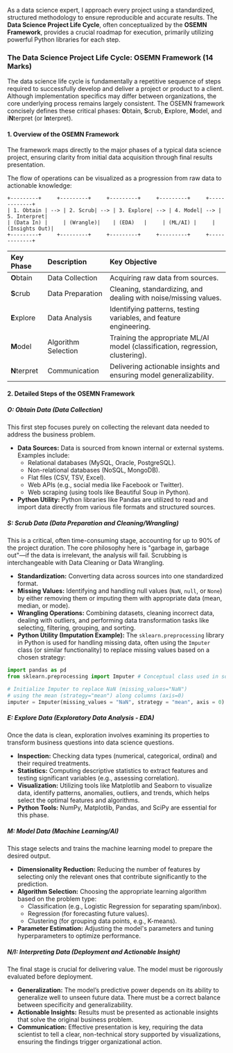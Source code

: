 As a data science expert, I approach every project using a standardized, structured methodology to ensure reproducible and accurate results. The **Data Science Project Life Cycle**, often conceptualized by the **OSEMN Framework**, provides a crucial roadmap for execution, primarily utilizing powerful Python libraries for each step.

### The Data Science Project Life Cycle: OSEMN Framework (14 Marks)

The data science life cycle is fundamentally a repetitive sequence of steps required to successfully develop and deliver a project or product to a client. Although implementation specifics may differ between organizations, the core underlying process remains largely consistent. The OSEMN framework concisely defines these critical phases: **O**btain, **S**crub, **E**xplore, **M**odel, and i**N**terpret (or I**n**terpret).

#### 1. Overview of the OSEMN Framework

The framework maps directly to the major phases of a typical data science project, ensuring clarity from initial data acquisition through final results presentation.

The flow of operations can be visualized as a progression from raw data to actionable knowledge:

```ascii
+---------+     +---------+     +---------+     +---------+     +-------------+
| 1. Obtain | --> | 2. Scrub| --> | 3. Explore| --> | 4. Model| --> | 5. Interpret|
| (Data In) |     | (Wrangle)|    | (EDA)   |     | (ML/AI) |     | (Insights Out)|
+---------+     +---------+     +---------+     +---------+     +-------------+
```

| Key Phase | Description | Key Objective |
| :--- | :--- | :--- |
| **O**btain | Data Collection | Acquiring raw data from sources. |
| **S**crub | Data Preparation | Cleaning, standardizing, and dealing with noise/missing values. |
| **E**xplore | Data Analysis | Identifying patterns, testing variables, and feature engineering. |
| **M**odel | Algorithm Selection | Training the appropriate ML/AI model (classification, regression, clustering). |
| **N**terpret | Communication | Delivering actionable insights and ensuring model generalizability. |

#### 2. Detailed Steps of the OSEMN Framework

##### O: Obtain Data (Data Collection)
This first step focuses purely on collecting the relevant data needed to address the business problem.

*   **Data Sources:** Data is sourced from known internal or external systems. Examples include:
    *   Relational databases (MySQL, Oracle, PostgreSQL).
    *   Non-relational databases (NoSQL, MongoDB).
    *   Flat files (CSV, TSV, Excel).
    *   Web APIs (e.g., social media like Facebook or Twitter).
    *   Web scraping (using tools like Beautiful Soup in Python).
*   **Python Utility:** Python libraries like Pandas are utilized to read and import data directly from various file formats and structured sources.

##### S: Scrub Data (Data Preparation and Cleaning/Wrangling)
This is a critical, often time-consuming stage, accounting for up to 90% of the project duration. The core philosophy here is "garbage in, garbage out"—if the data is irrelevant, the analysis will fail. Scrubbing is interchangeable with Data Cleaning or Data Wrangling.

*   **Standardization:** Converting data across sources into one standardized format.
*   **Missing Values:** Identifying and handling null values (`NaN`, `null`, or `None`) by either removing them or imputing them with appropriate data (mean, median, or mode).
*   **Wrangling Operations:** Combining datasets, cleaning incorrect data, dealing with outliers, and performing data transformation tasks like selecting, filtering, grouping, and sorting.
*   **Python Utility (Imputation Example):** The `sklearn.preprocessing` library in Python is used for handling missing data, often using the `Imputer` class (or similar functionality) to replace missing values based on a chosen strategy:

```python
import pandas as pd
from sklearn.preprocessing import Imputer # Conceptual class used in sources

# Initialize Imputer to replace NaN (missing_values="NaN") 
# using the mean (strategy="mean") along columns (axis=0)
imputer = Imputer(missing_values = "NaN", strategy = "mean", axis = 0)
```

##### E: Explore Data (Exploratory Data Analysis - EDA)
Once the data is clean, exploration involves examining its properties to transform business questions into data science questions.

*   **Inspection:** Checking data types (numerical, categorical, ordinal) and their required treatments.
*   **Statistics:** Computing descriptive statistics to extract features and testing significant variables (e.g., assessing correlation).
*   **Visualization:** Utilizing tools like Matplotlib and Seaborn to visualize data, identify patterns, anomalies, outliers, and trends, which helps select the optimal features and algorithms.
*   **Python Tools:** NumPy, Matplotlib, Pandas, and SciPy are essential for this phase.

##### M: Model Data (Machine Learning/AI)
This stage selects and trains the machine learning model to prepare the desired output.

*   **Dimensionality Reduction:** Reducing the number of features by selecting only the relevant ones that contribute significantly to the prediction.
*   **Algorithm Selection:** Choosing the appropriate learning algorithm based on the problem type:
    *   Classification (e.g., Logistic Regression for separating spam/inbox).
    *   Regression (for forecasting future values).
    *   Clustering (for grouping data points, e.g., K-means).
*   **Parameter Estimation:** Adjusting the model's parameters and tuning hyperparameters to optimize performance.

##### N/I: Interpreting Data (Deployment and Actionable Insight)
The final stage is crucial for delivering value. The model must be rigorously evaluated before deployment.

*   **Generalization:** The model’s predictive power depends on its ability to generalize well to unseen future data. There must be a correct balance between specificity and generalizability.
*   **Actionable Insights:** Results must be presented as actionable insights that solve the original business problem.
*   **Communication:** Effective presentation is key, requiring the data scientist to tell a clear, non-technical story supported by visualizations, ensuring the findings trigger organizational action.
